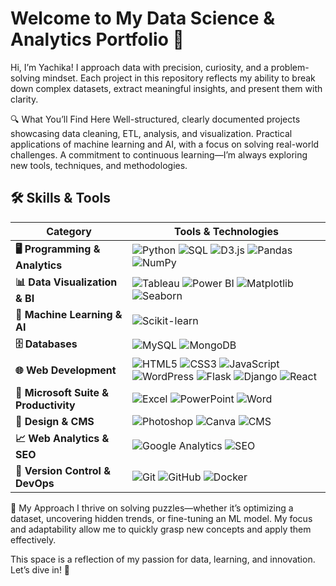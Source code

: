 # Welcome to My Data Science & Analytics Portfolio 🚀
Hi, I’m Yachika! I approach data with precision, curiosity, and a problem-solving mindset. Each project in this repository reflects my ability to break down complex datasets, extract meaningful insights, and present them with clarity.

🔍 What You’ll Find Here
Well-structured, clearly documented projects showcasing data cleaning, ETL, analysis, and visualization.
Practical applications of machine learning and AI, with a focus on solving real-world challenges.
A commitment to continuous learning—I’m always exploring new tools, techniques, and methodologies.

## 🛠️ Skills & Tools  

| Category                    | Tools & Technologies                                                                                                         |
|-----------------------------|-----------------------------------------------------------------------------------------------------------------------------|
| **🖥️ Programming & Analytics** | ![Python](https://img.shields.io/badge/Python-3776AB?style=for-the-badge&logo=python&logoColor=white) ![SQL](https://img.shields.io/badge/SQL-4479A1?style=for-the-badge&logo=MySQL&logoColor=white) ![D3.js](https://img.shields.io/badge/D3.js-F9A03C?style=for-the-badge&logo=d3.js&logoColor=white) ![Pandas](https://img.shields.io/badge/Pandas-150458?style=for-the-badge) ![NumPy](https://img.shields.io/badge/NumPy-013243?style=for-the-badge)|
|**📊 Data Visualization & BI** | ![Tableau](https://img.shields.io/badge/Tableau-E97627?style=for-the-badge&logo=Tableau&logoColor=white) ![Power BI](https://img.shields.io/badge/PowerBI-F2C811?style=for-the-badge&logo=powerbi&logoColor=white) ![Matplotlib](https://img.shields.io/badge/Matplotlib-11557C?style=for-the-badge&logo=matplotlib&logoColor=white) ![Seaborn](https://img.shields.io/badge/Seaborn-3182BD?style=for-the-badge) |
| **🤖 Machine Learning & AI**   | ![Scikit-learn](https://img.shields.io/badge/Scikit--learn-F7931E?style=for-the-badge&logo=scikitlearn&logoColor=white)  |
| **🗄️ Databases**              | ![MySQL](https://img.shields.io/badge/MySQL-4479A1?style=for-the-badge&logo=MySQL&logoColor=white)  ![MongoDB](https://img.shields.io/badge/MongoDB-47A248?style=for-the-badge)                                                     |
| **🌐 Web Development**        | ![HTML5](https://img.shields.io/badge/HTML5-E34F26?style=for-the-badge&logo=html5&logoColor=white) ![CSS3](https://img.shields.io/badge/CSS3-1572B6?style=for-the-badge&logo=css3&logoColor=white) ![JavaScript](https://img.shields.io/badge/JavaScript-F7DF1E?style=for-the-badge&logo=javascript&logoColor=black) ![WordPress](https://img.shields.io/badge/WordPress-21759B?style=for-the-badge&logo=wordpress&logoColor=white) ![Flask](https://img.shields.io/badge/Flask-000000?style=for-the-badge&logo=flask&logoColor=white) ![Django](https://img.shields.io/badge/Django-092E20?style=for-the-badge&logo=django&logoColor=white) ![React](https://img.shields.io/badge/React-61DAFB?style=for-the-badge&logo=react&logoColor=black) |
| **🔧 Microsoft Suite & Productivity** | ![Excel](https://img.shields.io/badge/Excel-217346?style=for-the-badge&logo=microsoft-excel&logoColor=white) ![PowerPoint](https://img.shields.io/badge/PowerPoint-B7472A?style=for-the-badge&logo=microsoft-powerpoint&logoColor=white) ![Word](https://img.shields.io/badge/Word-2B579A?style=for-the-badge&logo=microsoft-word&logoColor=white) |
| **🎨 Design & CMS**           | ![Photoshop](https://img.shields.io/badge/Photoshop-31A8FF?style=for-the-badge&logo=adobe-photoshop&logoColor=white) ![Canva](https://img.shields.io/badge/Canva-00C4CC?style=for-the-badge&logo=canva&logoColor=white) ![CMS](https://img.shields.io/badge/CMS-FF6600?style=for-the-badge) |
| **📈 Web Analytics & SEO**    | ![Google Analytics](https://img.shields.io/badge/Google%20Analytics-E37400?style=for-the-badge&logo=google-analytics&logoColor=white) ![SEO](https://img.shields.io/badge/SEO-008000?style=for-the-badge) |
| **🔄 Version Control & DevOps** | ![Git](https://img.shields.io/badge/Git-F05032?style=for-the-badge&logo=git&logoColor=white) ![GitHub](https://img.shields.io/badge/GitHub-181717?style=for-the-badge&logo=github&logoColor=white) ![Docker](https://img.shields.io/badge/Docker-2496ED?style=for-the-badge&logo=docker&logoColor=white) |


🧩 My Approach
I thrive on solving puzzles—whether it’s optimizing a dataset, uncovering hidden trends, or fine-tuning an ML model. My focus and adaptability allow me to quickly grasp new concepts and apply them effectively.

This space is a reflection of my passion for data, learning, and innovation. Let’s dive in! 🚀



